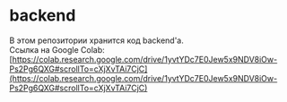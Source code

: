 # backend
В этом репозитории хранится код backend'а.<br>
Ссылка на Google Colab: [https://colab.research.google.com/drive/1yvtYDc7E0Jew5x9NDV8iOw-Ps2Pg6QXG#scrollTo=cXjXvTAi7CjC](https://colab.research.google.com/drive/1yvtYDc7E0Jew5x9NDV8iOw-Ps2Pg6QXG#scrollTo=cXjXvTAi7CjC)

